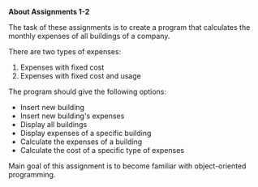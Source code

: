 **About Assignments 1-2**

The task of these assignments is to create a program that calculates the monthly expenses of all buildings of a company. 

There are two types of expenses:
<br>
  1) Expenses with fixed cost
  2) Expenses with fixed cost and usage

The program should give the following options:

  - Insert new building
  - Insert new building's expenses
  - Display all buildings
  - Display expenses of a specific building
  - Calculate the expenses of a building
  - Calculate the cost of a specific type of expenses

Main goal of this assignment is to become familiar with object-oriented programming.
